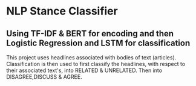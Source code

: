 # NLP Stance Classifier
## Using TF-IDF & BERT for encoding and then Logistic Regression and LSTM for classification
This project uses headlines associated with bodies of text (articles). Classification is then used to first classify the headlines, with respect to their associated text's, into RELATED & UNRELATED. Then into DISAGREE,DISCUSS & AGREE.

